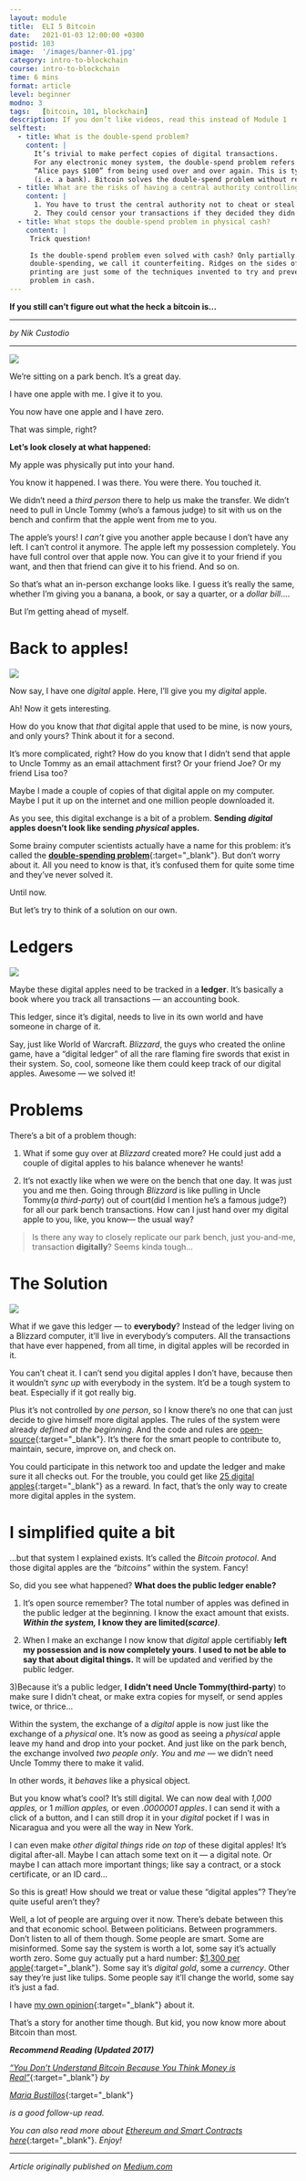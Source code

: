 ```yaml
---
layout: module
title:  ELI 5 Bitcoin
date:   2021-01-03 12:00:00 +0300
postid: 103
image:  '/images/banner-01.jpg'
category: intro-to-blockchain
course: intro-to-blockchain
time: 6 mins
format: article
level: beginner
modno: 3
tags:   [bitcoin, 101, blockchain]
description: If you don’t like videos, read this instead of Module 1
selftest:
  - title: What is the double-spend problem?
    content: |
      It’s trivial to make perfect copies of digital transactions.
      For any electronic money system, the double-spend problem refers to trying to prevent the transaction
      “Alice pays $100” from being used over and over again. This is typically solved using a centralised ledger
      (i.e. a bank). Bitcoin solves the double-spend problem without requiring a centralised authority controlling the ledger.
  - title: What are the risks of having a central authority controlling the ledger?
    content: |
      1. You have to trust the central authority not to cheat or steal from you.
      2. They could censor your transactions if they decided they didn’t like you or with whom you were transacting.
  - title: What stops the double-spend problem in physical cash?
    content: |
     Trick question!

     Is the double-spend problem even solved with cash? Only partially. With cash, we don’t call it
     double-spending, we call it counterfeiting. Ridges on the sides of coins, watermarks, RFIDs and high-precision
     printing are just some of the techniques invented to try and prevent counterfeiting and hence the double-spend
     problem in cash.
---
```


**If you still can’t figure out what the heck a bitcoin is…**

---

_by Nik Custodio_

---

![](https://miro.medium.com/max/1400/1*d3ASVo4LX_QKtOXaeCdWmg.jpeg)

We’re sitting on a park bench. It’s a great day.

I have one apple with me. I give it to you.

You now have one apple and I have zero.

That was simple, right?

**Let’s look closely at what happened:**

My apple was physically put into your hand.

You know it happened. I was there. You were there. You touched it.

We didn’t need a _third person_ there to help us make the transfer. We didn’t need to pull in Uncle Tommy (who’s a famous judge) to sit with us on the bench and confirm that the apple went from me to you.

The apple’s yours! I _can’t_ give you another apple because I don’t have any left. I can’t control it anymore. The apple left my possession completely. You have full control over that apple now. You can give it to your friend if you want, and then that friend can give it to his friend. And so on.

So that’s what an in-person exchange looks like. I guess it’s really the same, whether I’m giving you a banana, a book, or say a quarter, or a _dollar bill_….

But I’m getting ahead of myself.

# Back to apples!

![](https://miro.medium.com/max/1400/1*XfYdSLPWgOrBAX9d6GhJDw.jpeg)

Now say, I have one _digital_ apple. Here, I’ll give you my _digital_ apple.

Ah! Now it gets interesting.

How do you know that _that_ digital apple that used to be mine, is now yours, and only yours? Think about it for a second.

It’s more complicated, right? How do you know that I didn’t send that apple to Uncle Tommy as an email attachment first? Or your friend Joe? Or my friend Lisa too?

Maybe I made a couple of copies of that digital apple on my computer. Maybe I put it up on the internet and one million people downloaded it.

As you see, this digital exchange is a bit of a problem. **Sending _digital_ apples doesn’t look like sending _physical_ apples.**

Some brainy computer scientists actually have a name for this problem: it’s called the [**double-spending problem**](http://blogs.cornell.edu/info4220/2013/03/29/bitcoin-and-the-double-spending-problem/){:target="_blank"}. But don’t worry about it. All you need to know is that, it’s confused them for quite some time and they’ve never solved it.

Until now.

But let’s try to think of a solution on our own.

# Ledgers

![](https://miro.medium.com/max/1400/1*QwB9iJE4R7ndvA7kHt3Tbw.jpeg)

Maybe these digital apples need to be tracked in a **ledger**. It’s basically a book where you track all transactions — an accounting book.

This ledger, since it’s digital, needs to live in its own world and have someone in charge of it.

Say, just like World of Warcraft. _Blizzard_, the guys who created the online game, have a “digital ledger” of all the rare flaming fire swords that exist in their system. So, cool, someone like them could keep track of our digital apples. Awesome — we solved it!

# Problems

There’s a bit of a problem though:

1) What if some guy over at _Blizzard_ created more? He could just add a couple of digital apples to his balance whenever he wants!

2) It’s not exactly like when we were on the bench that one day. It was just you and me then. Going through _Blizzard_ is like pulling in Uncle Tommy(_a third-party_) out of court(did I mention he’s a famous judge?) for all our park bench transactions. How can I just hand over my digital apple to you, like, you know— the usual way?

>Is there any way to closely replicate our park bench, just you-and-me, transaction **digitally**? Seems kinda tough…

# The Solution

![](https://miro.medium.com/max/1400/1*4JGxA3T6jKlzzCnTB3N-Dw.gif)

What if we gave this ledger — to **everybody**? Instead of the ledger living on a Blizzard computer, it’ll live in everybody’s computers. All the transactions that have ever happened, from all time, in digital apples will be recorded in it.

You can’t cheat it. I can’t send you digital apples I don’t have, because then it wouldn’t _sync up_ with everybody in the system. It’d be a tough system to beat. Especially if it got really big.

Plus it’s not controlled by _one person_, so I know there’s no one that can just decide to give himself more digital apples. The rules of the system were already _defined at the beginning_. And the code and rules are [open-source](http://en.wikipedia.org/wiki/Open_source){:target="_blank"}. It’s there for the smart people to contribute to, maintain, secure, improve on, and check on.

You could participate in this network too and update the ledger and make sure it all checks out. For the trouble, you could get like [25 digital apples](https://www.weusecoins.com/en/mining-guide){:target="_blank"} as a reward. In fact, that’s the only way to create more digital apples in the system.

# I simplified quite a bit

…but that system I explained exists. It’s called the _Bitcoin protocol_. And those digital apples are the _“bitcoins”_ within the system. Fancy!

So, did you see what happened? **What does the public ledger enable?**

1) It’s open source remember? The total number of apples was defined in the public ledger at the beginning. I know the exact amount that exists. **_Within the system,_ I know they are limited(_scarce)_**.

2) When I make an exchange I now know that _digital_ apple certifiably **left my possession and is now completely yours**. **I used to not be able to say that about digital things.** It will be updated and verified by the public ledger.

3)Because it’s a public ledger, **I didn’t need Uncle Tommy(third-party**) to make sure I didn’t cheat, or make extra copies for myself, or send apples twice, or thrice…

Within the system, the exchange of a _digital_ apple is now just like the exchange of a _physical_ one. It’s now as good as seeing a _physical_ apple leave my hand and drop into your pocket. And just like on the park bench, the exchange involved _two people only_. _You_ and _me_ — we didn’t need Uncle Tommy there to make it valid.

In other words, it _behaves_ like a physical object.

But you know what’s cool? It’s still digital. We can now deal with _1,000 apples,_ or 1 _million apples,_ or even _.0000001 apples_. I can send it with a click of a button, and I can still drop it in your _digital_ pocket if I was in Nicaragua and you were all the way in New York.

I can even make _other digital things_ ride _on top_ of these digital apples! It’s digital after-all. Maybe I can attach some text on it — a digital note. Or maybe I can attach more important things; like say a contract, or a stock certificate, or an ID card…

So this is great! How should we treat or value these “digital apples”? They’re quite useful aren’t they?

Well, a lot of people are arguing over it now. There’s debate between this and that economic school. Between politicians. Between programmers. Don’t listen to all of them though. Some people are smart. Some are misinformed. Some say the system is worth a lot, some say it’s actually worth zero. Some guy actually put a hard number: [$1,300 per apple](http://www.forbes.com/sites/kashmirhill/2013/12/05/bank-of-america-analysts-say-bitcoins-value-is-1300/){:target="_blank"}. Some say it’s _digital gold_, some a _currency_. Other say they’re just like tulips. Some people say it’ll change the world, some say it’s just a fad.

I have [my own opinion](http://nikcustodio.tumblr.com/post/150500263430/why-blockchains-an-eli21){:target="_blank"} about it.

That’s a story for another time though. But kid, you now know more about Bitcoin than most.

**_Recommend Reading (Updated 2017)_**

[_“You Don’t Understand Bitcoin Because You Think Money is Real”_](https://medium.com/@mariabustillos/you-dont-understand-bitcoin-because-you-think-money-is-real-5aef45b8e952?source=linkShare-2d6f142ff3cc-1512362100){:target="_blank"} _by_

[_Maria Bustillos_](https://medium.com/u/539043fdc07d?source=post_page-----73b4257ac833-----------------------------------){:target="_blank"}

_is a good follow-up read._

_You can also read more about_ [_Ethereum and Smart Contracts here_](https://medium.com/free-code-camp/smart-contracts-for-dummies-a1ba1e0b9575){:target="_blank"}. _Enjoy!_

---

_Article originally published on <a href="https://medium.com/free-code-camp/explain-bitcoin-like-im-five-73b4257ac833" target="_blank">Medium.com</a>_

